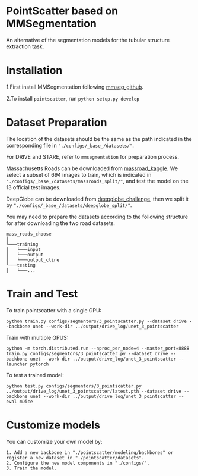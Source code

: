 # PointScatter based on MMSegmentation

An alternative of the segmentation models for the tubular structure extraction task.


# Installation


1.First install MMSegmentation following [mmseg_github](https://github.com/open-mmlab/mmsegmentation).

2.To install `pointscatter`, run `python setup.py develop`


# Dataset Preparation
The location of the datasets should be the same as the path indicated in the corresponding file in `"./configs/_base_/datasets/"`.

For DRIVE and STARE, refer to `mmsegmentation` for preparation process.

Massachusetts Roads can be downloaded from [massroad_kaggle](https://www.kaggle.com/datasets/insaff/massachusetts-roads-dataset). We select a subset of 694 images to train, which is indicated in `"./configs/_base_/datasets/massroads_split/"`, and test the model on the 13 official test images.

DeepGlobe can be downloaded from [deepglobe_challenge](https://competitions.codalab.org/competitions/18467), then we split it by `"./configs/_base_/datasets/deepglobe_split/"`.

You may need to prepare the datasets according to the following structure for after downloading the two road datasets.
```
mass_roads_choose
│
└───training
│   └───input
│   └───output
│   └───output_cline
└───testing
│   └───...
```


# Train and Test

To train pointscatter with a single GPU:
```
python train.py configs/segmentors/3_pointscatter.py --dataset drive --backbone unet --work-dir ../output/drive_log/unet_3_pointscatter
```

Train with multiple GPUS:
```
python -m torch.distributed.run --nproc_per_node=4 --master_port=8888 train.py configs/segmentors/3_pointscatter.py --dataset drive --backbone unet --work-dir ../output/drive_log/unet_3_pointscatter --launcher pytorch
```

To test a trained model:
```
python test.py configs/segmentors/3_pointscatter.py  ../output/drive_log/unet_3_pointscatter/latest.pth --dataset drive --backbone unet --work-dir ../output/drive_log/unet_3_pointscatter --eval mDice
```

# Customize models
You can customize your own model by:
```
1. Add a new backbone in "./pointscatter/modeling/backbones" or register a new dataset in "./pointscatter/datasets".
2. Configure the new model components in "./configs/".
3. Train the model.
```
